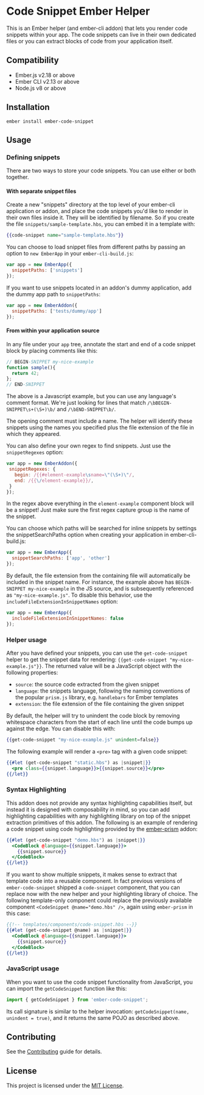 Code Snippet Ember Helper
============================

This is an Ember helper (and ember-cli addon) that lets you render
code snippets within your app. The code snippets can live in their own
dedicated files or you can extract blocks of code from your
application itself.

Compatibility
------------------------------------------------------------------------------

* Ember.js v2.18 or above
* Ember CLI v2.13 or above
* Node.js v8 or above

Installation
------------------------------------------------------------------------------

```
ember install ember-code-snippet
```

Usage
------------------------------------------------------------------------------

### Defining snippets

There are two ways to store your code snippets. You can use either or
both together.

#### With separate snippet files

Create a new "snippets" directory at the top level of your ember-cli
application or addon, and place the code snippets you'd like to render in their
own files inside it. They will be identified by filename. So if you
create the file `snippets/sample-template.hbs`, you can embed it in a
template with:

```hbs
{{code-snippet name="sample-template.hbs"}}
```

You can choose to load snippet files from different paths by passing
an option to `new EmberApp` in your `ember-cli-build.js`:

```js
var app = new EmberApp({
  snippetPaths: ['snippets']
});
```

If you want to use snippets located in an addon's dummy application,
add the dummy app path to `snippetPaths`:

```js
var app = new EmberAddon({
  snippetPaths: ['tests/dummy/app']
});
```

#### From within your application source

In any file under your `app` tree, annotate the start and end of a
code snippet block by placing comments like this:

```js
// BEGIN-SNIPPET my-nice-example
function sample(){
  return 42;
};
// END-SNIPPET
```

The above is a Javascript example, but you can use any language's
comment format. We're just looking for lines that match
`/\bBEGIN-SNIPPET\s+(\S+)\b/` and `/\bEND-SNIPPET\b/`.

The opening comment must include a name. The helper will identify
these snippets using the names you specified plus the file extension
of the file in which they appeared. 

You can also define your own regex to find snippets. Just use the `snippetRegexes` option:

```js
var app = new EmberAddon({
 snippetRegexes: {
   begin: /{{#element-example\sname=\"(\S+)\"/,
   end: /{{\/element-example}}/,
 }
});
```

In the regex above everything in the `element-example` component block will be a snippet! Just make sure the first regex capture group is the name of the snippet.

You can choose which paths will be searched for inline snippets by
settings the snippetSearchPaths option when creating your application
in ember-cli-build.js:

```js
var app = new EmberApp({
  snippetSearchPaths: ['app', 'other']
});
```

By default, the file extension from the containing file will automatically be included in the snippet name. For instance, the example above has `BEGIN-SNIPPET my-nice-example` in the JS source, and is subsequently referenced as `"my-nice-example.js"`. To disable this behavior, use the `includeFileExtensionInSnippetNames` option:

```js
var app = new EmberApp({
  includeFileExtensionInSnippetNames: false
});
```

### Helper usage

After you have defined your snippets, you can use the `get-code-snippet` helper to get the snippet data
for rendering: `{{get-code-snippet "my-nice-example.js"}}`. The returned value will be a JavaScript object with the
following properties:

* `source`: the source code extracted from the given snippet
* `language`: the snippets language, following the naming conventions of the popular `prism.js` library, e.g. `handlebars` for Ember templates
* `extension`: the file extension of the file containing the given snippet

By default, the helper will try to unindent the code block by
removing whitespace characters from the start of each line until the
code bumps up against the edge. You can disable this with:

```hbs
{{get-code-snippet "my-nice-example.js" unindent=false}}
```

The following example will render a `<pre>` tag with a given code snippet:

```hbs
{{#let (get-code-snippet "static.hbs") as |snippet|}}
  <pre class={{snippet.language}}>{{snippet.source}}</pre>
{{/let}}
```

### Syntax Highlighting

This addon does not provide any syntax highlighting capabilities itself, but instead it is designed with composability 
in mind, so you can add highlighting capabilities with any highlighting library on top of the snippet extraction 
primitives of this addon. The following is an example of rendering a code snippet using code highlighting provided by the 
[ember-prism](https://github.com/shipshapecode/ember-prism) addon:

```hbs
{{#let (get-code-snippet "demo.hbs") as |snippet|}}
  <CodeBlock @language={{snippet.language}}>
    {{snippet.source}}
  </CodeBlock>
{{/let}}
```

If you want to show multiple snippets, it makes sense to extract that template code into a reusable component. In fact
previous versions of `ember-code-snippet` shipped a `code-snippet` component, that you can replace now with the new
helper and your highlighting library of choice. The following template-only component could replace the previously 
available component `<CodeSnippet @name="demo.hbs" />`, again using `ember-prism` in this case:

```hbs
{{!-- templates/components/code-snippet.hbs --}}
{{#let (get-code-snippet @name) as |snippet|}}
  <CodeBlock @language={{snippet.language}}>
    {{snippet.source}}
  </CodeBlock>
{{/let}}
```

### JavaScript usage

When you want to use the code snippet functionality from JavaScript, you can import the `getCodeSnippet` function like
this:

```js
import { getCodeSnippet } from 'ember-code-snippet';
```

Its call signature is similar to the helper invocation: `getCodeSnippet(name, unindent = true)`, and it returns the same
POJO as described above.


Contributing
------------------------------------------------------------------------------

See the [Contributing](CONTRIBUTING.md) guide for details.


License
------------------------------------------------------------------------------

This project is licensed under the [MIT License](LICENSE.md).